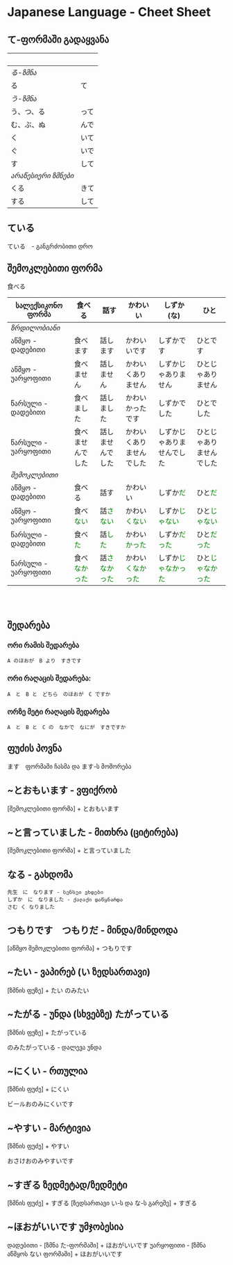 # Japanese Language - Cheet Sheet

## て-ფორმაში გადაყვანა
|　|　|
|---|---|
|_る-ზმნა_|
|る|て|
|_う-ზმნა_|
|う、つ、る|って|
|む、ぶ、ぬ|んで|
|く|いて|
|ぐ|いで|
|す|して|
|_არაწესიერი ზმნები_|
|くる|きて|
|する|して|


## ている
ている　- განგრძობითი დრო


## შემოკლებითი ფორმა

食べる

|სალექსიკონო ფორმა|食べる|話す|かわいい|しずか (な)|ひと|
|---|---|---|---|---|---|
|_*ზრდილობიანი*_|
|აწმყო - დადებითი|食べます|話します|かわいいです|しずかです|ひとです|
|აწმყო - უარყოფითი|食べません|話しません|かわいくありません|しずかじゃありません|ひとじゃありません|
|წარსული - დადებითი|食べました|話しました|かわいかったです|しずかでした|ひとでした|
|წარსული - უარყოფითი|食べませんでした|話しませんでした|かわいくありませんでした|しずかじゃありませんでした|ひとじゃありませんでした|
|_*შემოკლებითი*_|
|აწმყო - დადებითი|食べる|話す|かわいい|しずか<span style="color:green">だ</span>|ひと<span style="color:green">だ</span>|
|აწმყო - უარყოფითი|食べ<span style="color:green">ない</span>|話<span style="color:green">さない</span>|かわい<span style="color:green">くない</span>|しずか<span style="color:green">じゃない</span>|ひと<span style="color:green">じゃない</span>|
|წარსული - დადებითი|食べ<span style="color:green">た</span>|話<span style="color:green">した</span>|かわい<span style="color:green">かった</span>|しずか<span style="color:green">だった</span>|ひと<span style="color:green">だった</span>|
|წარსული - უარყოფითი|食べ<span style="color:green">なかった</span>|話<span style="color:green">さなかった</span>|かわい<span style="color:green">くなかった</span>|しずか<span style="color:green">じゃなかった</span>|ひと<span style="color:green">じゃなかった</span>|


<br/>
<br/>

## შედარება

### ორი რამის შედარება
```
A のほおが　B より　すきです
```

### ორი რაღაცის შედარება:
```
A　と　B と　どちら　のほおが　C ですか
```


### ორზე მეტი რაღაცის შედარება
```
A　と　B と　C の　なかで　なにが　すきですか
```


## ფუძის პოვნა
ます　ფორმაში ჩასმა და ます-ს მოშორება


## ~とおもいます - ვფიქრობ
[შემოკლებითი ფორმა] + とおもいます

## ~と言っていました - მითხრა (ციტირება)
[შემოკლებითი ფორმა] + と言っていました

## なる - გახდომა
```
先生　に　なります - სენსეი ვხდები
しずか　に　なりました - ქალაქი დაწყნარდა
さむ く なりました
```

## つもりです　つもりだ - მინდა/მინდოდა
[აწმყო შემოკლებითი ფორმა] + つもりです

## ~たい - ვაპირებ (い ზედსართავი)
[ზმნის ფუზე] + たい
のみたい

## ~たがる - უნდა (სხვებზე) たがっている
[ზმნის ფუზე] + たがっている

のみたがっている - დალევა უნდა

## ~にくい - რთულია
[ზმნის ფუძე] + にくい

ビールおのみにくいです

## ~やすい - მარტივია
[ზმნის ფუძე] + やすい

おさけおのみやすいです

## ~すぎる ზედმეტად/ზედმეტი
[ზმნის ფუძე] + すぎる
[ზედსართავი い-ს და な-ს გარეშე] + すぎる

## ~ほおがいいです უმჯობესია
დადებითი - [ზმნა た-ფორმაში] + ほおがいいです
უარყოფითი - [ზმნა აწმყოს ない ფორმაში] + ほおがいいです